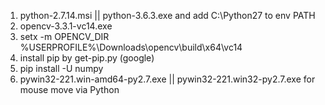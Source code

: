 1. python-2.7.14.msi || python-3.6.3.exe and add C:\Python27 to env PATH
2. opencv-3.3.1-vc14.exe
3. setx -m OPENCV_DIR  %USERPROFILE%\Downloads\opencv\build\x64\vc14
4. install pip by get-pip.py (google)
5. pip install -U numpy
6. pywin32-221.win-amd64-py2.7.exe || pywin32-221.win32-py2.7.exe for mouse move via Python
